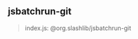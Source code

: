 
<br><a name="module_jsbatchrun-git"></a>

## jsbatchrun-git
> index.js: @org.slashlib/jsbatchrun-git

